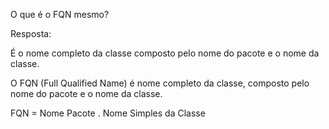 O que é o FQN mesmo?

Resposta:

É o nome completo da classe composto pelo nome do pacote e o nome da classe.


O FQN (Full Qualified Name) é nome completo da classe, composto pelo nome do pacote e o nome da classe.

FQN = Nome Pacote . Nome Simples da Classe